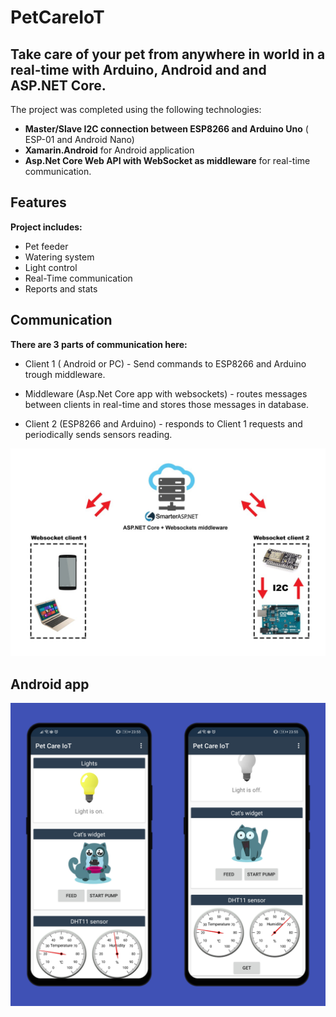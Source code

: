 # PetCareIoT
## Take care of your pet from anywhere in world in a real-time with Arduino, Android and and ASP.NET Core.

The project was completed using the following technologies:

- **Master/Slave I2C connection between ESP8266 and Arduino Uno** ( ESP-01 and Android Nano)
- **Xamarin.Android** for Android application
- **Asp.Net Core Web API with WebSocket as middleware** for real-time communication.

## Features
**Project includes:**
- Pet feeder
- Watering system
- Light control
- Real-Time communication
- Reports and stats

## Communication
**There are 3 parts of communication here:**

- Client 1 ( Android or PC) - Send commands to ESP8266 and Arduino trough middleware.

- Middleware (Asp.Net Core app with websockets) - routes messages between clients in real-time and stores those messages in database.

- Client 2 (ESP8266 and Arduino) - responds to Client 1 requests and periodically sends sensors reading.

![Communication flow](https://github.com/sadreactonly/PetCareIoT/blob/master/PetCareIoT.Images/communication_flow.jpg?raw=true)

## Android app
![Main screen](https://github.com/sadreactonly/PetCareIoT/blob/master/PetCareIoT.Images/mainscreen.png?raw=true)
